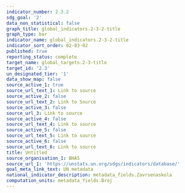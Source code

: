 ```yaml
---
indicator_number: 2.3.2
sdg_goal: '2'
data_non_statistical: false
graph_title: global_indicators.2-3-2-title
graph_type: bar
indicator_name: global_indicators.2-3-2-title
indicator_sort_order: 02-03-02
published: true
reporting_status: complete
target_name: global_targets.2-3-title
target_id: '2.3'
un_designated_tier: '1'
data_show_map: false
source_active_1: true
source_url_text_1: Link to source
source_active_2: false
source_url_text_2: Link to Source
source_active_3: false
source_url_3: Link to source
source_active_4: false
source_url_text_4: Link to source
source_active_5: false
source_url_text_5: Link to source
source_active_6: false
source_url_text_6: Link to source
title: Untitled
source_organisation_1: BHAS
source_url_1: 'https://unstats.un.org/sdgs/indicators/database/'
goal_meta_link_text: UN metadata
national_indicator_description: metadata_fields.Zavrsenaskola
computation_units: metadata_fields.Broj
---
```

